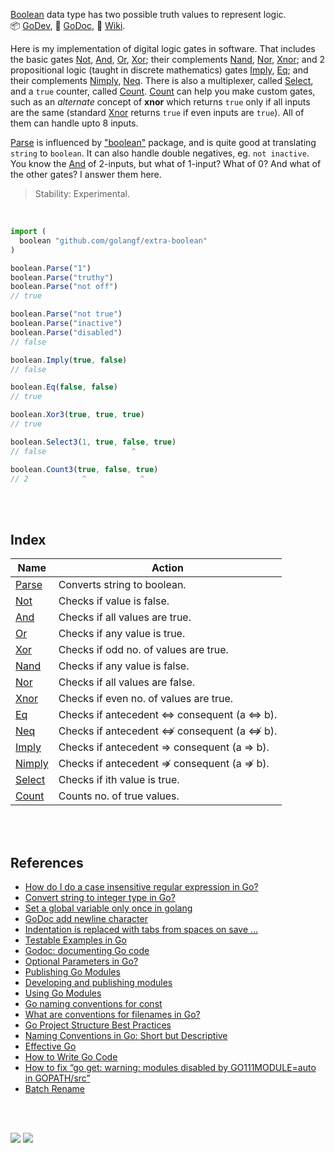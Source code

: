 [Boolean] data type has two possible truth values to represent logic.<br>
:package: [GoDev](https://pkg.go.dev/github.com/golangf/extra-boolean),
:newspaper: [GoDoc](https://pkg.go.dev/github.com/golangf/extra-boolean#section-documentation),
:blue_book: [Wiki](https://github.com/golangf/extra-boolean/wiki).

Here is my implementation of digital logic gates in software. That includes
the basic gates [Not], [And], [Or], [Xor]; their complements [Nand], [Nor],
[Xnor]; and 2 propositional logic (taught in discrete mathematics) gates
[Imply], [Eq]; and their complements [Nimply], [Neq]. There is also a
multiplexer, called [Select], and a `true` counter, called [Count]. [Count]
can help you make custom gates, such as an *alternate* concept of **xnor**
which returns `true` only if all inputs are the same (standard [Xnor] returns
`true` if even inputs are `true`). All of them can handle upto 8 inputs.

[Parse] is influenced by ["boolean"] package, and is quite good at translating
`string` to `boolean`. It can also handle double negatives, eg. `not inactive`.
You know the [And] of 2-inputs, but what of 1-input? What of 0? And what of
the other gates? I answer them here.

> Stability: Experimental.

<br>

```javascript
import (
  boolean "github.com/golangf/extra-boolean"
)

boolean.Parse("1")
boolean.Parse("truthy")
boolean.Parse("not off")
// true

boolean.Parse("not true")
boolean.Parse("inactive")
boolean.Parse("disabled")
// false

boolean.Imply(true, false)
// false

boolean.Eq(false, false)
// true

boolean.Xor3(true, true, true)
// true

boolean.Select3(1, true, false, true)
// false                   ^

boolean.Count3(true, false, true)
// 2            ^            ^
```

<br>
<br>


## Index

| Name     | Action                                     |
| -------- | ------------------------------------------ |
| [Parse]  | Converts string to boolean.                |
| [Not]    | Checks if value is false.                  |
| [And]    | Checks if all values are true.             |
| [Or]     | Checks if any value is true.               |
| [Xor]    | Checks if odd no. of values are true.      |
| [Nand]   | Checks if any value is false.              |
| [Nor]    | Checks if all values are false.            |
| [Xnor]   | Checks if even no. of values are true.     |
| [Eq]     | Checks if antecedent ⇔ consequent (a ⇔ b). |
| [Neq]    | Checks if antecedent ⇎ consequent (a ⇎ b). |
| [Imply]  | Checks if antecedent ⇒ consequent (a ⇒ b). |
| [Nimply] | Checks if antecedent ⇏ consequent (a ⇏ b). |
| [Select] | Checks if ith value is true.               |
| [Count]  | Counts no. of true values.                 |

<br>
<br>


## References

- [How do I do a case insensitive regular expression in Go?](https://stackoverflow.com/a/15326471/1413259)
- [Convert string to integer type in Go?](https://stackoverflow.com/a/29841190/1413259)
- [Set a global variable only once in golang](https://stackoverflow.com/a/38657214/1413259)
- [GoDoc add newline character](https://stackoverflow.com/q/51641640/1413259)
- [Indentation is replaced with tabs from spaces on save ...](https://github.com/microsoft/vscode-go/issues/1930)
- [Testable Examples in Go](https://blog.golang.org/examples)
- [Godoc: documenting Go code](https://blog.golang.org/godoc)
- [Optional Parameters in Go?](https://stackoverflow.com/q/2032149/1413259)
- [Publishing Go Modules](https://blog.golang.org/publishing-go-modules)
- [Developing and publishing modules](https://golang.org/doc/modules/developing)
- [Using Go Modules](https://blog.golang.org/using-go-modules)
- [Go naming conventions for const](https://stackoverflow.com/a/37216200/1413259)
- [What are conventions for filenames in Go?](https://stackoverflow.com/a/25162021/1413259)
- [Go Project Structure Best Practices](https://tutorialedge.net/golang/go-project-structure-best-practices/)
- [Naming Conventions in Go: Short but Descriptive](https://betterprogramming.pub/naming-conventions-in-go-short-but-descriptive-1fa7c6d2f32a)
- [Effective Go](https://golang.org/doc/effective_go)
- [How to Write Go Code](https://golang.org/doc/code)
- [How to fix “go get: warning: modules disabled by GO111MODULE=auto in GOPATH/src”](https://stackoverflow.com/a/59684525/1413259)
- [Batch Rename](https://marketplace.visualstudio.com/items?itemName=JannisX11.batch-rename-extension)

<br>
<br>

[![](https://img.youtube.com/vi/6mMK6iSZsAs/maxresdefault.jpg)](https://www.youtube.com/watch?v=6mMK6iSZsAs)
![](https://ga-beacon.deno.dev/G-RC63DPBH3P:SH3Eq-NoQ9mwgYeHWxu7cw/github.com/nodef/extra-boolean.go)

[Boolean]: https://pkg.go.dev/builtin#bool
["boolean"]: https://www.npmjs.com/package/boolean
[Parse]: https://github.com/golangf/extra-boolean/wiki/Parse
[Xor]: https://github.com/golangf/extra-boolean/wiki/Xor
[Not]: https://github.com/golangf/extra-boolean/wiki/Not
[And]: https://github.com/golangf/extra-boolean/wiki/And
[Or]: https://github.com/golangf/extra-boolean/wiki/Or
[Nand]: https://github.com/golangf/extra-boolean/wiki/Nand
[Nor]: https://github.com/golangf/extra-boolean/wiki/Nor
[Xnor]: https://github.com/golangf/extra-boolean/wiki/Xnor
[Eq]: https://github.com/golangf/extra-boolean/wiki/Eq
[Imply]: https://github.com/golangf/extra-boolean/wiki/Imply
[Nimply]: https://github.com/golangf/extra-boolean/wiki/Nimply
[Select]: https://github.com/golangf/extra-boolean/wiki/Select
[Count]: https://github.com/golangf/extra-boolean/wiki/Count
[Neq]: https://github.com/golangf/extra-boolean/wiki/Neq
